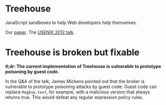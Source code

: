 Treehouse
=========
JavaScript sandboxes to help Web developers help themselves.

Our [paper](https://www.usenix.org/system/files/conference/atc12/atc12-final159.pdf). The [USENIX 2012 talk](https://www.usenix.org/conference/usenixfederatedconferencesweek/treehouse-javascript-sandboxes-help-web-developers-help).

# Treehouse is broken but fixable

**tl;dr: The current implementation of Treehouse is vulnerable to prototype poisoning by guest code.**

In the Q&A of the talk, James Mickens pointed out that the broker is vulnerable to prototype poisoning attacks by guest code. Guest code can replace `RegExp.test`, for example, with a malicious version that always returns true. This would defeat any regular expression policy rules.
